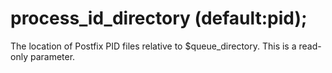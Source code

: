 # process_id_directory (default:pid); 


The location of Postfix PID files relative to $queue_directory.
This is a read-only parameter.



